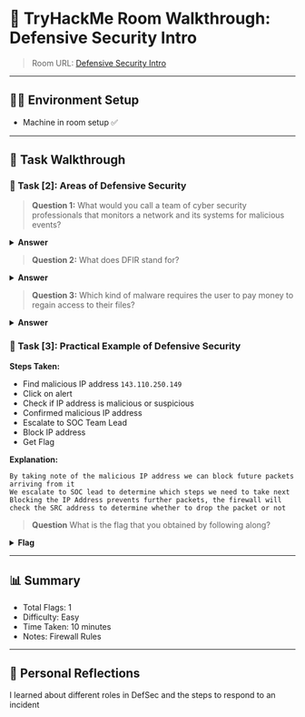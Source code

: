 # 🚩 TryHackMe Room Walkthrough: Defensive Security Intro

> Room URL: <a href="https://tryhackme.com/room/defensivesecurityintro"> Defensive Security Intro</a>

---

## 🧑‍💻 Environment Setup

- Machine in room setup ✅

---

## 📌 Task Walkthrough

### 🧩 Task [2]: Areas of Defensive Security
> **Question 1:** What would you call a team of cyber security professionals that monitors a network and its systems for malicious events?

<details>
<summary><strong>Answer</strong></summary>
    Security Operations Center
</details>

> **Question 2:** What does DFIR stand for?

<details>
<summary><strong>Answer</strong></summary>
    Digital Forensics and Incident Response
</details>

> **Question 3:** Which kind of malware requires the user to pay money to regain access to their files?

<details>
<summary><strong>Answer</strong></summary>
    Ransomware
</details>

### 🧩 Task [3]: Practical Example of Defensive Security

**Steps Taken:**
- Find malicious IP address 
    `143.110.250.149`
- Click on alert
- Check if IP address is malicious or suspicious 
- Confirmed malicious IP address
- Escalate to SOC Team Lead
- Block IP address
- Get Flag

**Explanation:**
```
By taking note of the malicious IP address we can block future packets arriving from it 
We escalate to SOC lead to determine which steps we need to take next 
Blocking the IP Address prevents further packets, the firewall will check the SRC address to determine whether to drop the packet or not
```
> **Question** What is the flag that you obtained by following along?

<details>
<summary><strong>Flag</strong></summary>
    THM{THREAT-BLOCKED}
</details>

---
## 📊 Summary

- Total Flags: 1
- Difficulty: Easy
- Time Taken: 10 minutes
- Notes: Firewall Rules

---

## 📝 Personal Reflections

I learned about different roles in DefSec and the steps to respond to an incident
